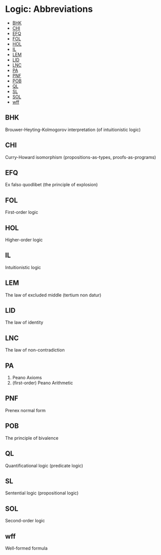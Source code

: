 # Logic: Abbreviations

<!-- TOC -->

- [BHK](#bhk)
- [CHI](#chi)
- [EFQ](#efq)
- [FOL](#fol)
- [HOL](#hol)
- [IL](#il)
- [LEM](#lem)
- [LID](#lid)
- [LNC](#lnc)
- [PA](#pa)
- [PNF](#pnf)
- [POB](#pob)
- [QL](#ql)
- [SL](#sl)
- [SOL](#sol)
- [wff](#wff)

<!-- /TOC -->

## BHK
Brouwer-Heyting-Kolmogorov interpretation (of intuitionistic logic)

## CHI
Curry-Howard isomorphism (propositions-as-types, proofs-as-programs)

## EFQ
Ex falso quodlibet (the principle of explosion)

## FOL
First-order logic

## HOL
Higher-order logic

## IL
Intuitionistic logic

## LEM
The law of excluded middle (tertium non datur)

## LID
The law of identity

## LNC
The law of non-contradiction

## PA
1. Peano Axioms
2. (first-order) Peano Arithmetic

## PNF
Prenex normal form

## POB
The principle of bivalence

## QL
Quantificational logic (predicate logic)

## SL
Sentential logic (propositional logic)

## SOL
Second-order logic

## wff
Well-formed formula
